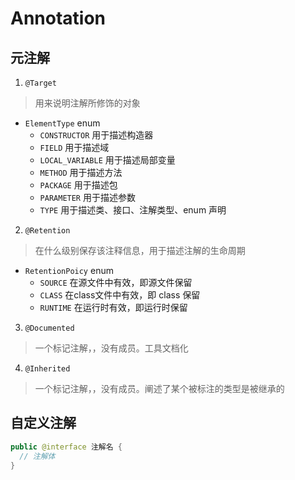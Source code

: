 # Annotation

## 元注解
1. `@Target`
  
  > 用来说明注解所修饰的对象

  - `ElementType` enum
    - `CONSTRUCTOR` 用于描述构造器
    - `FIELD` 用于描述域
    - `LOCAL_VARIABLE` 用于描述局部变量
    - `METHOD` 用于描述方法
    - `PACKAGE` 用于描述包
    - `PARAMETER` 用于描述参数
    - `TYPE` 用于描述类、接口、注解类型、enum 声明

2. `@Retention`

  > 在什么级别保存该注释信息，用于描述注解的生命周期
  
  - `RetentionPoicy` enum
    - `SOURCE` 在源文件中有效，即源文件保留
    - `CLASS` 在class文件中有效，即 class 保留
    - `RUNTIME` 在运行时有效，即运行时保留

3. `@Documented`

  > 一个标记注解，，没有成员。工具文档化

4. `@Inherited`

  > 一个标记注解，，没有成员。阐述了某个被标注的类型是被继承的

## 自定义注解

```java
public @interface 注解名 {
  // 注解体
}
```